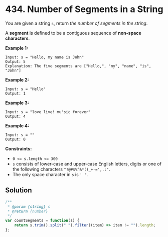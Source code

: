 # 434. Number of Segments in a String

You are given a string `s`, return *the number of segments in the string*. 

A **segment** is defined to be a contiguous sequence of **non-space characters**.

 

**Example 1:**

```
Input: s = "Hello, my name is John"
Output: 5
Explanation: The five segments are ["Hello,", "my", "name", "is", "John"]
```

**Example 2:**

```
Input: s = "Hello"
Output: 1
```

**Example 3:**

```
Input: s = "love live! mu'sic forever"
Output: 4
```

**Example 4:**

```
Input: s = ""
Output: 0
```

 

**Constraints:**

- `0 <= s.length <= 300`
- `s` consists of lower-case and upper-case English letters, digits or one of the following characters `"!@#$%^&*()_+-=',.:"`.
- The only space character in `s` is `' '`.

## Solution

```js
/**
 * @param {string} s
 * @return {number}
 */
var countSegments = function(s) {
    return s.trim().split(" ").filter((item) => item != "").length;
};
```

